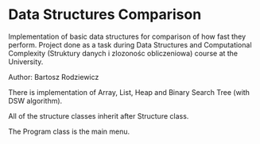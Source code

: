 # Data Structures Comparison
Implementation of basic data structures for comparison of how fast they perform.
Project done as a task during Data Structures and Computational Complexity (Struktury danych i zlozonośc obliczeniowa) course at the University.

Author: Bartosz Rodziewicz

There is implementation of Array, List, Heap and Binary Search Tree (with DSW algorithm).

All of the structure classes inherit after Structure class.

The Program class is the main menu.
